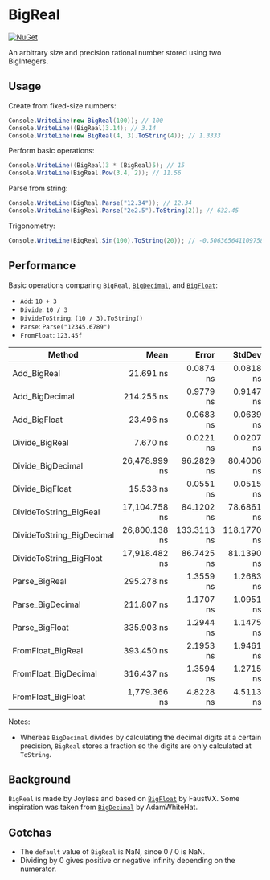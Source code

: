 # BigReal

[![NuGet](https://img.shields.io/nuget/v/BigReal.svg)](https://www.nuget.org/packages/BigReal)

An arbitrary size and precision rational number stored using two BigIntegers.

## Usage

Create from fixed-size numbers:
```cs
Console.WriteLine(new BigReal(100)); // 100
Console.WriteLine((BigReal)3.14); // 3.14
Console.WriteLine(new BigReal(4, 3).ToString(4)); // 1.3333
```

Perform basic operations:
```cs
Console.WriteLine((BigReal)3 * (BigReal)5); // 15
Console.WriteLine(BigReal.Pow(3.4, 2)); // 11.56
```

Parse from string:
```cs
Console.WriteLine(BigReal.Parse("12.34")); // 12.34
Console.WriteLine(BigReal.Parse("2e2.5").ToString(2)); // 632.45
```

Trigonometry:
```cs
Console.WriteLine(BigReal.Sin(100).ToString(20)); // -0.50636564110975879365
```

## Performance

Basic operations comparing `BigReal`, [`BigDecimal`](https://github.com/AdamWhiteHat/BigDecimal), and [`BigFloat`](https://github.com/FaustVX/BigFloat):
- `Add`: `10 + 3`
- `Divide`: `10 / 3`
- `DivideToString`: `(10 / 3).ToString()`
- `Parse`: `Parse("12345.6789")`
- `FromFloat`: `123.45f`

| Method                    | Mean          | Error       | StdDev      | Gen0   | Allocated |
|-------------------------- |--------------:|------------:|------------:|-------:|----------:|
| Add_BigReal               |     21.691 ns |   0.0874 ns |   0.0818 ns |      - |         - |
| Add_BigDecimal            |    214.255 ns |   0.9779 ns |   0.9147 ns | 0.0153 |      48 B |
| Add_BigFloat              |     23.496 ns |   0.0683 ns |   0.0639 ns |      - |         - |
| Divide_BigReal            |      7.670 ns |   0.0221 ns |   0.0207 ns |      - |         - |
| Divide_BigDecimal         | 26,478.999 ns |  96.2829 ns |  80.4006 ns | 7.0190 |   22016 B |
| Divide_BigFloat           |     15.538 ns |   0.0551 ns |   0.0515 ns |      - |         - |
| DivideToString_BigReal    | 17,104.758 ns |  84.1202 ns |  78.6861 ns | 1.6785 |    5272 B |
| DivideToString_BigDecimal | 26,800.138 ns | 133.3113 ns | 118.1770 ns | 7.1716 |   22520 B |
| DivideToString_BigFloat   | 17,918.482 ns |  86.7425 ns |  81.1390 ns | 3.0212 |    9544 B |
| Parse_BigReal             |    295.278 ns |   1.3559 ns |   1.2683 ns | 0.0124 |      40 B |
| Parse_BigDecimal          |    211.807 ns |   1.1707 ns |   1.0951 ns | 0.0253 |      80 B |
| Parse_BigFloat            |    335.903 ns |   1.2944 ns |   1.1475 ns | 0.0124 |      40 B |
| FromFloat_BigReal         |    393.450 ns |   2.1953 ns |   1.9461 ns | 0.0229 |      72 B |
| FromFloat_BigDecimal      |    316.437 ns |   1.3594 ns |   1.2715 ns | 0.0329 |     104 B |
| FromFloat_BigFloat        |  1,779.366 ns |   4.8228 ns |   4.5113 ns | 0.2136 |     672 B |

Notes:
- Whereas `BigDecimal` divides by calculating the decimal digits at a certain precision, `BigReal` stores a fraction so the digits are only calculated at `ToString`.

## Background

`BigReal` is made by Joyless and based on [`BigFloat`](https://github.com/FaustVX/BigFloat) by FaustVX.
Some inspiration was taken from [`BigDecimal`](https://github.com/AdamWhiteHat/BigDecimal) by AdamWhiteHat.

## Gotchas

- The `default` value of `BigReal` is NaN, since 0 / 0 is NaN.
- Dividing by 0 gives positive or negative infinity depending on the numerator.